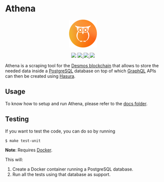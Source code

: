 # Athena

<p align="center" width="100%">
    <img height="90" src="./.github/logo.svg" />
</p>

<p align="center" width="100%">
  <img height="20" src="https://img.shields.io/github/license/desmos-labs/athena.svg" />
   <a href="https://codecov.io/gh/desmos-labs/athena">
      <img height="20" src="https://img.shields.io/codecov/c/github/desmos-labs/athena" />
   </a>
   <a href="https://github.com/desmos-labs/athena/actions">
      <img height="20" src="https://img.shields.io/github/actions/workflow/status/desmos-labs/athena/test.yml" />
   </a>
  <a href="https://goreportcard.com/report/github.com/desmos-labs/athena">
      <img height="20" src="https://goreportcard.com/badge/github.com/desmos-labs/athena" />
   </a>
</p>

Athena is a scraping tool for the [Desmos blockchain](https://github.com/desmos-labs/desmos) that allows to store the needed data inside a [PostgreSQL](https://www.postgresql.org/) database on top of which [GraphQL](https://graphql.org/) APIs can then be created using [Hasura](https://hasura.io/).

## Usage
To know how to setup and run Athena, please refer to the [docs folder](.docs).

## Testing
If you want to test the code, you can do so by running

```shell
$ make test-unit
```

**Note**: Requires [Docker](https://docker.com).

This will:
1. Create a Docker container running a PostgreSQL database.
2. Run all the tests using that database as support.
